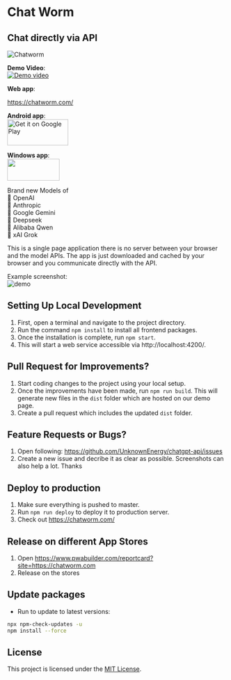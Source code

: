# Chat Worm
## Chat directly via API

<img src="src/assets/cover.png" alt="Chatworm"/>

**Demo Video**:  
[![Demo video](https://img.youtube.com/vi/i1r8eHARnIc/0.jpg)](https://www.youtube.com/shorts/i1r8eHARnIc)

**Web app**:   

https://chatworm.com/

**Android app**:  
<a href='https://play.google.com/store/apps/details?id=com.chatworm.twa&pcampaignid=pcampaignidMKT-Other-global-all-co-prtnr-py-PartBadge-Mar2515-1'><img alt='Get it on Google Play' src='https://play.google.com/intl/en_us/badges/static/images/badges/en_badge_web_generic.png' width="140" height="60"/></a>

**Windows app**:  
<a href="https://apps.microsoft.com/detail/Chatworm/9N1RF0VWV3SN?launch=true&mode=mini"><img src="https://get.microsoft.com/images/en-us%20dark.svg" width="120" height="50"/></a>
  
Brand new Models of  
🤖 OpenAI  
🤖 Anthropic  
🤖 Google Gemini  
🤖 Deepseek  
🤖 Alibaba Qwen  
🤖 xAI Grok  
    
This is a single page application there is no server between your browser and the model APIs. The app is just downloaded and cached by your browser and you communicate directly with the API.  

Example screenshot:  
![demo](src/assets/demo_screenshot.png "Example Screenshot")

## Setting Up Local Development
1. First, open a terminal and navigate to the project directory.
2. Run the command `npm install` to install all frontend packages.
3. Once the installation is complete, run `npm start`. 
4. This will start a web service accessible via http://localhost:4200/.

## Pull Request for Improvements?
1. Start coding changes to the project using your local setup.
2. Once the improvements have been made, run `npm run build`. This will generate new files in the `dist` folder which are hosted on our demo page.
3. Create a pull request which includes the updated `dist` folder.

## Feature Requests or Bugs?
1. Open following: https://github.com/UnknownEnergy/chatgpt-api/issues
2. Create a new issue and decribe it as clear as possible. Screenshots can also help a lot. Thanks

## Deploy to production
1. Make sure everything is pushed to master.
2. Run `npm run deploy` to deploy it to production server.
3. Check out https://chatworm.com/

## Release on different App Stores
1. Open https://www.pwabuilder.com/reportcard?site=https://chatworm.com
2. Release on the stores

## Update packages
- Run to update to latest versions: 
```bash
npx npm-check-updates -u
npm install --force 
``` 


## License
This project is licensed under the [MIT License](./LICENSE).
